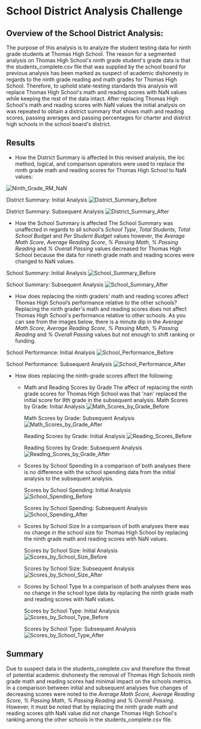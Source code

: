 # School District Analysis Challenge

## Overview of the School District Analysis:
The purpose of this analysis is to analyze the student testing data for ninth grade students at Thomas High School. The reason for a segmented analysis on Thomas High School's ninth grade student's grade data is that the students_complete.csv file that was supplied by the school board for previous analysis has been marked as suspect of academic dishonesty in regards to the ninth grade reading and math grades for Thomas High School. Therefore, to uphold state-testing standards this analysis will replace Thomas High School's math and reading scores with NaN values while keeping the rest of the data intact. After replacing Thomas High School's math and reading scores with NaN values the initial analysis on was repeated to obtain a district summary that shows math and reading scores, passing averages and passing percentages for charter and district high schools in the school board's district. 

## Results 
* How the District Summary is affected
In this revised analysis, the loc method, logical, and comparison operators were used to replace the ninth grade math and reading scores for Thomas High School to NaN values:

![Ninth_Grade_RM_NaN](https://github.com/adecoste2/School_District_Analysis/blob/main/Challenge%20Images/Challenge%20Images/Ninth_Grade_RM_NaN.png?raw=true)


District Summary: Initial Analysis
![District_Summary_Before](https://github.com/adecoste2/School_District_Analysis/blob/main/Challenge%20Images/Challenge%20Images/District_Summary_Before.png?raw=true)

District Summary: Subsequent Analysis
![District_Summary_After](https://github.com/adecoste2/School_District_Analysis/blob/main/Challenge%20Images/Challenge%20Images/District_Summary_After.png?raw=true)


* How the School Summary is affected
The School Summary was unaffected in regards to all school's *School Type*, *Total Students*, *Total School Budget* and *Per Student Budget* values however, the *Average Math Score*, *Average Reading Score*, *% Passing Math*, *% Passing Reading* and *% Overall Passing* values decreased for Thomas High School because the data for nineth grade math and reading scores were changed to NaN values.

School Summary: Initial Analysis
![School_Summary_Before](https://github.com/adecoste2/School_District_Analysis/blob/main/Challenge%20Images/Challenge%20Images/School_Summary_Before.png?raw=true)

School Summary: Subsequent Analysis
![School_Summary_After](https://github.com/adecoste2/School_District_Analysis/blob/main/Challenge%20Images/Challenge%20Images/School_Summary_After.png?raw=true)

* How does replacing the ninth graders’ math and reading scores affect Thomas High School’s performance relative to the other schools?
Replacing the ninth grader's math and reading scores does not affect Thomas High School's performance relative to other schools. As you can see from the images below, there is a minute dip in the *Average Math Score*, *Average Reading Score*, *% Passing Math*, *% Passing Reading* and *% Overall Passing* values but not enough to shift ranking or funding.

School Performance: Initial Analysis
![School_Performance_Before](https://github.com/adecoste2/School_District_Analysis/blob/main/Challenge%20Images/Challenge%20Images/School_Performance_Before.png?raw=true)

School Performance: Subsequent Analysis
![School_Performance_After](https://github.com/adecoste2/School_District_Analysis/blob/main/Challenge%20Images/Challenge%20Images/School_Performance_After.png?raw=true)

* How does replacing the ninth-grade scores affect the following:

  * Math and Reading Scores by Grade
  The affect of replacing the ninth grade scores for Thomas High School was that 'nan' replaced the initial score for *9th* grade in the subsequent analysis. 
    Math Scores by Grade: Initial Analysis
    ![Math_Scores_by_Grade_Before](https://github.com/adecoste2/School_District_Analysis/blob/main/Challenge%20Images/Challenge%20Images/Math_Scores_by_Grade_Before.png?raw=true)
    
    Math Scores by Grade: Subsequent Analysis
    ![Math_Scores_by_Grade_After](https://github.com/adecoste2/School_District_Analysis/blob/main/Challenge%20Images/Challenge%20Images/Math_Scores_by_Grade_After.png?raw=true)
    
    Reading Scores by Grade: Initial Analysis
    ![Reading_Scores_Before](https://github.com/adecoste2/School_District_Analysis/blob/main/Challenge%20Images/Challenge%20Images/Reading_Scores_Before.png?raw=true)
    
    Reading Scores by Grade: Subsequent Analysis
    ![Reading_Scores_by_Grade_After](https://github.com/adecoste2/School_District_Analysis/blob/main/Challenge%20Images/Challenge%20Images/Reading_Scores_by_Grade_After.png?raw=true)
    
  * Scores by School Spending
    In a comparison of both analyses there is no difference with the school spending data from the initial analysis to the subsequent analysis.
  
    Scores by School Spending: Initial Analysis
    ![School_Spending_Before](https://github.com/adecoste2/School_District_Analysis/blob/main/Challenge%20Images/Challenge%20Images/School_Spending_Before.png?raw=true)
    
    Scores by School Spending: Subsequent Analysis
    ![School_Spending_After](https://github.com/adecoste2/School_District_Analysis/blob/main/Challenge%20Images/Challenge%20Images/School_Spending_After.png?raw=true)
   
  * Scores by School Size
    In a comparison of both analyses there was no change in the school size for Thomas High School by replacing the ninth grade math and reading scores with NaN values.
    
    Scores by School Size: Initial Analysis
    ![Scores_by_School_Size_Before](https://github.com/adecoste2/School_District_Analysis/blob/main/Challenge%20Images/Challenge%20Images/Scores_by_School_Size_Before.png?raw=true)
    
    Scores by School Size: Subsequent Analysis
    ![Scores_by_School_Size_After](https://github.com/adecoste2/School_District_Analysis/blob/main/Challenge%20Images/Challenge%20Images/Scores_by_School_Size_After.png?raw=true)
   
  * Scores by School Type
    In a comparison of both analyses there was no change in the school type data by replacing the ninth grade math and reading scores with NaN values.
    
    Scores by School Type: Initial Analysis
    ![Scores_by_School_Type_Before](https://github.com/adecoste2/School_District_Analysis/blob/main/Challenge%20Images/Challenge%20Images/Scores_by_School_Type_Before.png?raw=true)
    
    Scores by School Type: Subsequent Analysis
    ![Scores_by_School_Type_After](https://github.com/adecoste2/School_District_Analysis/blob/main/Challenge%20Images/Challenge%20Images/Scores_by_School_Type_After.png?raw=true)


## Summary
Due to suspect data in the students_complete.csv and therefore the threat of potential academic dishonesty the removal of Thomas High Schools ninth grade math and reading scores had minimal impact on the schools metrics. In a comparison between initial and subsequent analyses five changes of decreasing scores were noted to the *Average Math Score*, *Average Reading Score*, *% Passing Math*, *% Passing Reading* and *% Overall Passing*. However, it must be noted that by replacing the ninth grade math and reading scores qith NaN value did not change Thomas High School's ranking among the other schools in the students_complete.csv file. 
